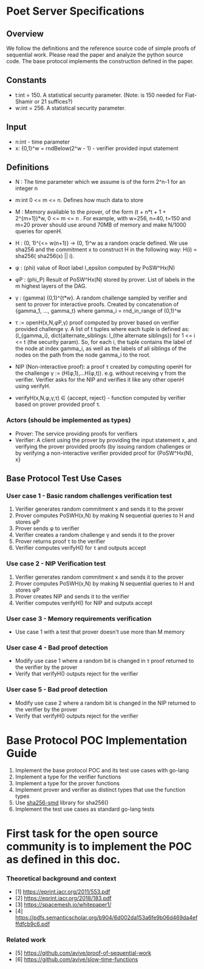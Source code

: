 # Poet Server Specifications

## Overview
We follow the definitions and the reference source code of simple proofs of sequential work. Please read the paper and analyze the python source code. The base protocol implements the construction defined in the paper.

## Constants
- t:int = 150. A statistical security parameter. (Note: is 150 needed for Fiat-Shamir or 21 suffices?)
- w:int = 256. A statistical security parameter.

## Input
- n:int - time parameter
- x: {0,1}^w = rndBelow(2^w - 1) - verifier provided input statement

## Definitions

- N : The time parameter which we assume is of the form 2^n-1 for an integer n

- m:int 0 <= m <= n. Defines how much data to store

- M : Memory available to the prover, of the form (t + n*t + 1 + 2^{m+1})*w, 0 <= m <= n . For example, with w=256, n=40, t=150 and m=20 prover should use around 70MB of memory and make N/1000 queries for openH.

- H : (0, 1)^{<= w(n+1)} -> (0, 1)^w as a random oracle defined. We use sha256 and the commitment x to construct H in the following way: H(i) = sha256( sha256(x) || i).

- φ : (phi) value of Root label l_epsilon computed by PoSW^Hx(N)

- φP : (phi_P) Result of PoSW^Hx(N) stored by prover. List of labels in the m highest layers of the DAG.

- γ : (gamma) (0,1}^{t*w}. A random challenge sampled by verifier and sent to prover for interactive proofs. Created by concatenation of {gamma_1, ..., gamma_t} where gamma_i = rnd_in_range of (0,1)^w

- τ := openH(x,N,φP,γ) proof computed by prover based on verifier provided challenge γ. A list of t tuples where each tuple is defined as: (l_{gamma_i}, dict{alternate_siblings: l_{the alternate siblings}) for 1 <= i <= t (the security param). So, for each i, the tuple contains the label of the node at index gamma_i, as well as the labels of all siblings of the nodes on the path from the node gamma_i to the root.

- NIP (Non-interactive proof): a proof τ created by computing openH for the challenge γ := (H(φ,1),...H(φ,t)). e.g. without receiving γ from the verifier. Verifier asks for the NIP and verifies it like any other openH using verifyH.

- verifyH(x,N,φ,γ,τ) ∈ {accept, reject} - function computed by verifier based on prover provided proof τ.

### Actors (should be implemented as types)
- Prover: The service providing proofs for verifiers
- Verifier: A client using the prover by providing the input statement x, and verifying the prover provided proofs (by issuing random challenges or by verifying a non-interactive verifier provided proof for {PoSW^Hx(N), x}

## Base Protocol Test Use Cases

### User case 1 - Basic random challenges verification test
1. Verifier generates random commitment x and sends it to the prover
2. Prover computes PoSWH(x,N) by making N sequential queries to H and stores φP
3. Prover sends φ to verifier
4. Verifier creates a random challenge γ and sends it to the prover
5. Prover returns proof τ to the verifier
6. Verifier computes verifyH() for τ and outputs accept

### Use case 2 - NIP Verification test
1. Verifier generates random commitment x and sends it to the prover
2. Prover computes PoSWH(x,N) by making N sequential queries to H and stores φP
3. Prover creates NIP and sends it to the verifier
4. Verifier computes verifyH() for NIP and outputs accept

### User case 3 - Memory requirements verification
- Use case 1 with a test that prover doesn't use more than M memory

### User case 4 - Bad proof detection
- Modify use case 1 where a random bit is changed in τ proof returned to the verifier by the prover
- Verify that verifyH() outputs reject for the verifier

### User case 5 - Bad proof detection
- Modify use case 2 where a random bit is changed in the NIP returned to the verifier by the prover
- Verify that verifyH() outputs reject for the verifier

# Base Protocol POC Implementation Guide
1. Implement the base protocol POC and its test use cases with go-lang
2. Implement a type for the verifier functions
3. Implement a type for the prover functions
4. Implement prover and verifier as distinct types that use the function types
5. Use [sha256-smd](https://github.com/minio/sha256-simd) library for sha256()
6. Implement the test use cases as standard go-lang tests

# First task for the open source community is to implement the POC as defined in this doc.


### Theoretical background and context
- [1] https://eprint.iacr.org/2011/553.pdf
- [2] https://eprint.iacr.org/2018/183.pdf
- [3] https://spacemesh.io/whitepaper1/
- [4] https://pdfs.semanticscholar.org/b904/6d002da153a6fe9b06d469da4efffdfcb9c6.pdf

### Related work
- [5] https://github.com/avive/proof-of-sequential-work
- [6] https://github.com/avive/slow-time-functions

